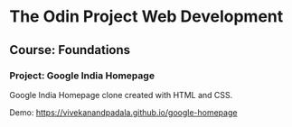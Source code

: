 # The Odin Project Web Development

## Course: Foundations

### Project: Google India Homepage

Google India Homepage clone created with HTML and CSS.

Demo: <a href="https://vivekanandpadala.github.io/google-homepage" target="_blank">https://vivekanandpadala.github.io/google-homepage</a>